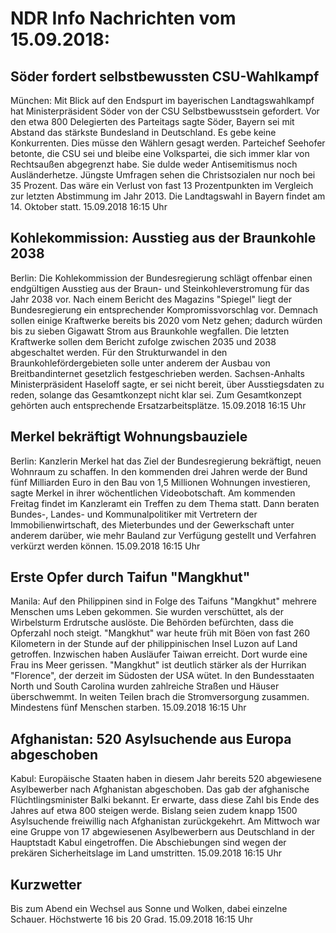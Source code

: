 # NDR Info Nachrichten vom 15.09.2018:


## Söder fordert selbstbewussten CSU-Wahlkampf
München: Mit Blick auf den Endspurt im bayerischen Landtagswahlkampf hat Ministerpräsident Söder von der CSU Selbstbewusstsein gefordert. Vor den etwa 800 Delegierten des Parteitags sagte Söder, Bayern sei mit Abstand das stärkste Bundesland in Deutschland. Es gebe keine Konkurrenten. Dies müsse den Wählern gesagt werden. Parteichef Seehofer betonte, die CSU sei und bleibe eine Volkspartei, die sich immer klar von Rechtsaußen abgegrenzt habe. Sie dulde weder Antisemitismus noch Ausländerhetze. Jüngste Umfragen sehen die Christsozialen nur noch bei 35 Prozent. Das wäre ein Verlust von fast 13 Prozentpunkten im Vergleich zur letzten Abstimmung im Jahr 2013. Die Landtagswahl in Bayern findet am 14. Oktober statt. 15.09.2018 16:15 Uhr 

## Kohlekommission: Ausstieg aus der Braunkohle 2038
Berlin: Die Kohlekommission der Bundesregierung schlägt offenbar einen endgültigen Ausstieg aus der Braun- und Steinkohleverstromung für das Jahr 2038 vor. Nach einem Bericht des Magazins "Spiegel" liegt der Bundesregierung ein entsprechender Kompromissvorschlag vor. Demnach sollen einige Kraftwerke bereits bis 2020 vom Netz gehen; dadurch würden bis zu sieben Gigawatt Strom aus Braunkohle wegfallen. Die letzten Kraftwerke sollen dem Bericht zufolge zwischen 2035 und 2038 abgeschaltet werden. Für den Strukturwandel in den Braunkohlefördergebieten solle unter anderem der Ausbau von Breitbandinternet gesetzlich festgeschrieben werden. Sachsen-Anhalts Ministerpräsident Haseloff sagte, er sei nicht bereit, über Ausstiegsdaten zu reden, solange das Gesamtkonzept  nicht klar sei. Zum Gesamtkonzept gehörten auch entsprechende Ersatzarbeitsplätze. 15.09.2018 16:15 Uhr 

## Merkel bekräftigt Wohnungsbauziele
Berlin: Kanzlerin Merkel hat das Ziel der Bundesregierung bekräftigt, neuen Wohnraum zu schaffen. In den kommenden drei Jahren werde der Bund fünf Milliarden Euro in den Bau von 1,5 Millionen Wohnungen investieren, sagte Merkel in ihrer wöchentlichen Videobotschaft. Am kommenden Freitag findet im Kanzleramt ein Treffen zu dem Thema statt. Dann beraten Bundes-, Landes- und Kommunalpolitiker mit Vertretern der Immobilienwirtschaft, des Mieterbundes und der Gewerkschaft unter anderem darüber, wie mehr Bauland zur Verfügung gestellt und Verfahren verkürzt werden können. 15.09.2018 16:15 Uhr 

## Erste Opfer durch Taifun "Mangkhut"
Manila: Auf den Philippinen sind in Folge des Taifuns "Mangkhut" mehrere Menschen ums Leben gekommen. Sie wurden verschüttet, als der Wirbelsturm Erdrutsche auslöste. Die Behörden befürchten, dass die Opferzahl noch steigt. "Mangkhut" war heute früh mit Böen von fast 260 Kilometern in der Stunde auf der philippinischen Insel Luzon auf Land getroffen. Inzwischen haben Ausläufer Taiwan erreicht. Dort wurde eine Frau ins Meer gerissen. "Mangkhut" ist deutlich stärker als der Hurrikan "Florence", der derzeit im Südosten der USA wütet. In den Bundesstaaten North und South Carolina wurden zahlreiche Straßen und Häuser überschwemmt. In weiten Teilen brach die Stromversorgung zusammen. Mindestens fünf Menschen starben. 15.09.2018 16:15 Uhr 

## Afghanistan: 520 Asylsuchende aus Europa abgeschoben
Kabul: Europäische Staaten haben in diesem Jahr bereits 520 abgewiesene Asylbewerber nach Afghanistan abgeschoben. Das gab der afghanische Flüchtlingsminister Balki bekannt. Er erwarte, dass diese Zahl bis Ende des Jahres auf etwa 800 steigen werde. Bislang seien zudem knapp 1500 Asylsuchende freiwillig nach Afghanistan zurückgekehrt. Am Mittwoch war eine Gruppe von 17 abgewiesenen Asylbewerbern aus Deutschland in der Hauptstadt Kabul eingetroffen. Die Abschiebungen sind wegen der prekären Sicherheitslage im Land umstritten. 15.09.2018 16:15 Uhr 

## Kurzwetter
Bis zum Abend ein Wechsel aus Sonne und Wolken, dabei einzelne Schauer. Höchstwerte 16 bis 20 Grad. 15.09.2018 16:15 Uhr 
